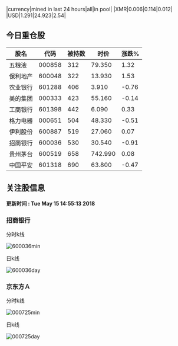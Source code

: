 |currency|mined in last 24 hours|all|in pool|
|XMR|0.006|0.114|0.012|
|USD|1.291|24.923|2.54|

## 今日重仓股 

|股名|代码|被持数|时价|涨跌%|
|---|---|---|---|---|
|五粮液|000858|312|79.350|1.32|
|保利地产|600048|322|13.930|1.53|
|农业银行|601288|406|3.910|-0.76|
|美的集团|000333|423|55.160|-0.14|
|工商银行|601398|442|6.090|0.33|
|格力电器|000651|504|48.330|-0.51|
|伊利股份|600887|519|27.060|0.07|
|招商银行|600036|530|30.540|-0.91|
|贵州茅台|600519|658|742.990|0.08|
|中国平安|601318|690|63.800|-0.47|

## 关注股信息
**更新时间 : Tue May 15 14:55:13 2018**
### 招商银行 
分时k线

![600036min](http://image.sinajs.cn/newchart/min/n/sh600036.gif)

日k线

![600036day](http://image.sinajs.cn/newchart/daily/n/sh600036.gif)

### 京东方Ａ 
分时k线

![000725min](http://image.sinajs.cn/newchart/min/n/sz000725.gif)

日k线

![000725day](http://image.sinajs.cn/newchart/daily/n/sz000725.gif)
